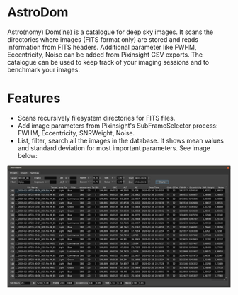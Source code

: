 # AstroDom
Astro(nomy) Dom(ine) is a catalogue for deep sky images. It scans the directories where images (FITS format only) are 
stored and reads information from FITS headers. 
Additional parameter like FWHM, Eccentricity, Noise can be added from Pixinsight CSV exports.
The catalogue can be used to keep track of your imaging sessions and to benchmark your images.

# Features
- Scans recursively filesystem directories for FITS files.
- Add image parameters from Pixinsight's SubFrameSelector process: FWHM, Eccentricity, SNRWeight, Noise.
- List, filter, search all the images in the database. It shows mean values and standard deviation for most important parameters. See image below:

![Image of AstroDom](https://github.com/fenriques/AstroDom/blob/master/docs/ADImages.png)

